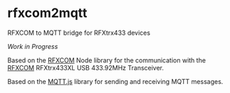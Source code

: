 # rfxcom2mqtt
RFXCOM to MQTT bridge for RFXtrx433 devices

*Work in Progress*


Based on the [RFXCOM](https://github.com/rfxcom/node-rfxcom) Node library for the communication with the [RFXCOM](http://www.rfxcom.com) RFXtrx433XL USB 433.92MHz Transceiver.

Based on the [MQTT.js](https://github.com/mqttjs/MQTT.js) library for sending and receiving MQTT messages.
